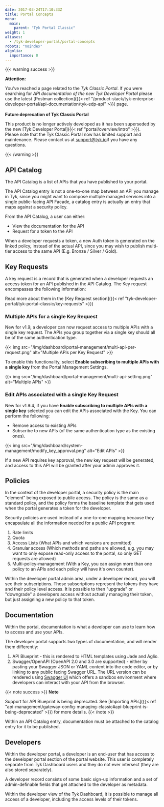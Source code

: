 ```yaml
---
date: 2017-03-24T17:10:33Z
title: Portal Concepts
menu:
  main:
    parent: "Tyk Portal Classic"
weight: 1
aliases:
  - /tyk-developer-portal/portal-concepts
robots: "noindex"
algolia:
  importance: 0
---
```


{{< warning success >}}

**Attention:**

You’ve reached a page related to the *Tyk Classic Portal*. If you were searching for *API documentation of the new Tyk
Developer Portal* please use the latest
[Postman collection]({{< ref "/product-stack/tyk-enterprise-developer-portal/api-documentation/tyk-edp-api" >}}) page.
</br>
</br>
**Future deprecation of Tyk Classic Portal**

This product is no longer actively developed as it
has been superseded by the new [Tyk Developer Portal]({{< ref "portal/overview/intro" >}}).
</br>
Please note that the Tyk Classic Portal now has limited support and maintenance. Please contact us at
[support@tyk.io](<mailto:support@tyk.io?subject=Tyk classic developer portal>)if you have any questions.

{{< /warning >}}

## API Catalog

The API Catalog is a list of APIs that you have published to your portal.

The API Catalog entry is not a one-to-one map between an API you manage in Tyk, since you might want to compose multiple managed services into a single public-facing API Facade, a catalog entry is actually an entry that maps against a security policy.

From the API Catalog, a user can either:

- View the documentation for the API
- Request for a token to the API

When a developer requests a token, a new Auth token is generated on the linked policy, instead of the actual API, since you may wish to publish multi-tier access to the same API (E.g. Bronze / Silver / Gold).

## Key Requests

A key request is a record that is generated when a developer requests an access token for an API published in the API Catalog. The Key request encompasses the following information:

Read more about them in the [Key Request section]({{< ref "tyk-developer-portal/tyk-portal-classic/key-requests" >}})

### Multiple APIs for a single Key Request

New for v1.9, a developer can now request access to multiple APIs with a single key request. The APIs you group together via a single key should all be of the same authentication type.

{{< img src="/img/dashboard/portal-management/multi-api-per-request.png" alt="Multiple APIs per Key Request" >}}

To enable this functionality, select **Enable subscribing to multiple APIs with a single key** from the Portal Management Settings.

{{< img src="/img/dashboard/portal-management/multi-api-setting.png" alt="Multiple APIs" >}}

### Edit APIs associated with a single Key Request

New for v1.9.4, if you have **Enable subscribing to multiple APIs with a single key** selected you can edit the APIs associated with the Key. You can perform the following:

* Remove access to existing APIs
* Subscribe to new APIs (of the same authentication type as the existing ones).

 {{< img src="/img/dashboard/system-management/modify_key_approval.png" alt="Edit APIs" >}} 


If a new API requires key approval, the new key request will be generated, and access to this API will be granted after your admin approves it.


## Policies

In the context of the developer portal, a security policy is the main "element" being exposed to public access. The policy is the same as a standard policy, and the policy forms the baseline template that gets used when the portal generates a token for the developer.

Security policies are used instead of a one-to-one mapping because they encapsulate all the information needed for a public API program:

1.  Rate limits
2.  Quota
3.  Access Lists (What APIs and which versions are permitted)
4.  Granular access (Which methods and paths are allowed, e.g. you may want to only expose read-only access to the portal, so only GET requests are allowed)
5.  Multi-policy-management (With a Key, you can assign more than one policy to an APIs and each policy will have it's own counter).

Within the developer portal admin area, under a developer record, you will see their subscriptions. Those subscriptions represent the tokens they have and their policy level access. It is possible to then "upgrade" or "downgrade" a developers access without actually managing their token, but just assigning a new policy to that token.

## Documentation

Within the portal, documentation is what a developer can use to learn how to access and use your APIs.

The developer portal supports two types of documentation, and will render them differently:

1.  API Blueprint - this is rendered to HTML templates using Jade and Aglio.
2.  Swagger/OpenAPI (OpenAPI 2.0 and 3.0 are supported) - either by pasting your Swagger JSON or YAML content into the code editor, or by linking to any public facing Swagger URL. The URL version can be rendered using [Swagger UI](https://swagger.io/tools/swagger-ui/) which offers a sandbox environment where developers can interact with your API from the browser.

{{< note success >}}
**Note**  

Support for API Blueprint is being deprecated. See [Importing APIs]({{< ref "api-management/gateway-config-managing-classic#api-blueprint-is-being-deprecated" >}}) for more details.
{{< /note >}}

Within an API Catalog entry, documentation must be attached to the catalog entry for it to be published.

## Developers

Within the developer portal, a developer is an end-user that has access to the developer portal section of the portal website. This user is completely separate from Tyk Dashboard users and they do not ever intersect (they are also stored separately).

A developer record consists of some basic sign-up information and a set of admin-definable fields that get attached to the developer as metadata.

Within the developer view of the Tyk Dashboard, it is possible to manage all access of a developer, including the access levels of their tokens.


